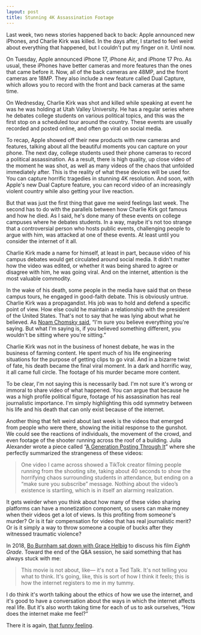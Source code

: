 ```yaml
---
layout: post
title: Stunning 4K Assassination Footage
---
```


Last week, two news stories happened back to back: Apple announced new iPhones, and Charlie Kirk was killed. In the days after, I started to feel weird about everything that happened, but I couldn't put my finger on it. Until now.

On Tuesday, Apple announced iPhone 17, iPhone Air, and iPhone 17 Pro. As usual, these iPhones have better cameras and more features than the ones that came before it. Now, all of the back cameras are 48MP, and the front cameras are 18MP. They also include a new feature called Dual Capture, which allows you to record with the front and back cameras at the same time.

On Wednesday, Charlie Kirk was shot and killed while speaking at event he was he was holding at Utah Valley University. He has a regular series where he debates college students on various political topics, and this was the first stop on a scheduled tour around the country. These events are usually recorded and posted online, and often go viral on social media.

To recap, Apple showed off their new products with new cameras and features, talking about all the beautiful moments you can capture on your phone. The next day, college students used their phone cameras to record a political assassination. As a result, there is high quality, up close video of the moment he was shot, as well as many videos of the chaos that unfolded immediately after. This is the reality of what these devices will be used for. You can capture horrific tragedies in stunning 4K resolution. And soon, with Apple's new Dual Capture feature, you can record video of an increasingly violent country while also getting your live reaction.

But that was just the first thing that gave me weird feelings last week. The second has to do with the parallels between how Charlie Kirk got famous and how he died. As I said, he's done many of these events on college campuses where he debates students. In a way, maybe it's not too strange that a controversial person who hosts public events, challenging people to argue with him, was attacked at one of these events. At least until you consider the internet of it all.

Charlie Kirk made a name for himself, at least in part, because video of his campus debates would get circulated around social media. It didn't matter how the video was edited, or whether it was being shared to agree or disagree with him, he was going viral. And on the internet, attention is the most valuable commodity.

In the wake of his death, some people in the media have said that on these campus tours, he engaged in good-faith debate. This is obviously untrue. Charlie Kirk was a propagandist. His job was to hold and defend a specific point of view. How else could he maintain a relationship with the president of the United States. That's not to say that he was lying about what he believed. As [Noam Chomsky said](https://www.youtube.com/watch?v=GjENnyQupow&t=666s), “I'm sure you believe everything you're saying. But what I'm saying is, if you believed something different, you wouldn't be sitting where you're sitting.”

Charlie Kirk was not in the business of honest debate, he was in the business of farming content. He spent much of his life engineering situations for the purpose of getting clips to go viral. And in a bizarre twist of fate, his death became the final viral moment. In a dark and horrific way, it all came full circle. The footage of his murder became more content.

To be clear, I'm not saying this is necessarily bad. I'm not sure it's wrong or immoral to share video of what happened. You can argue that because he was a high profile political figure, footage of his assassination has real journalistic importance. I'm simply highlighting this odd symmetry between his life and his death that can only exist because of the internet.

Another thing that felt weird about last week is the videos that emerged from people who were there, showing the initial response to the gunshot. We could see the reactions of individuals, the movement of the crowd, and even footage of the shooter running across the roof of a building. Julia Alexander wrote a piece called “[A Generation Posting Through It](https://postingnexus.substack.com/p/a-generation-posting-through-it)” where she perfectly summarized the strangeness of these videos:

> One video I came across showed a TikTok creator filming people running from the shooting site, taking about 40 seconds to show the horrifying chaos surrounding students in attendance, but ending on a “make sure you subscribe” message. Nothing about the video’s existence is startling, which is in itself an alarming realization.

It gets weirder when you think about how many of these video sharing platforms can have a monetization component, so users can make money when their videos get a lot of views. Is this profiting from someone's murder? Or is it fair compensation for video that has real journalistic merit? Or is it simply a way to throw someone a couple of bucks after they witnessed traumatic violence?

In 2018, [Bo Burnham sat down with Grace Helbig](https://www.youtube.com/watch?v=CU0Jffcu-Wo&t=610s) to discuss his film *Eighth Grade*. Toward the end of the Q&A session, he said something that has always stuck with me:

> This movie is not about, like— it's not a Ted Talk. It's not telling you what to think. It's going, like, this is sort of how I think it feels; this is how the internet registers to me in my tummy.

I do think it's worth talking about the ethics of how we use the internet, and it's good to have a conversation about the ways in which the internet affects real life. But it's also worth taking time for each of us to ask ourselves, “How does the internet make me feel?”

There it is again, [that funny feeling](https://www.youtube.com/watch?v=ObOqq1knVxs).

